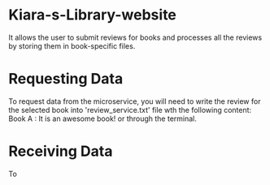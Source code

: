 # Kiara-s-Library-website
It allows the user to submit reviews for books and processes all the reviews by storing them in book-specific files.
# Requesting Data

To request data from the microservice, you will need to write the review for the selected book into 'review_service.txt' file wth the following content: 
Book A : It is an awesome book! 
or through the terminal.

# Receiving Data

To
